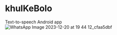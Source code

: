 # khulKeBolo
Text-to-speech Android app
![WhatsApp Image 2023-12-20 at 19 44 12_cfaa5dbf](https://github.com/nalin360/khulKeBolo/assets/45825684/8f0ebb48-cc49-49a6-8349-5f446d0aa16b)
